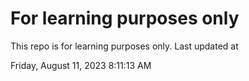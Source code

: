 # For learning purposes only
This repo is for learning purposes only.
Last updated at

Friday, August 11, 2023 8:11:13 AM

